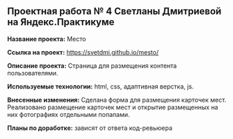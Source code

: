 ## Проектная работа № 4 Светланы Дмитриевой на Яндекс.Практикуме

__Название проекта:__ Место

 __Ссылка на проект:__ https://svetdmi.github.io/mesto/

__Описание проекта:__ Страница для размещения контента пользователями.

__Используемые технологии:__ html, css, адаптивная верстка, js.

__Внесенные изменения:__  Сделана форма для размещения карточек мест. Реализовано размещение карточек мест и открытие размещенных на них фотографиях отдельными попапами.

__Планы по доработке:__ зависят от ответа код-ревьюера


